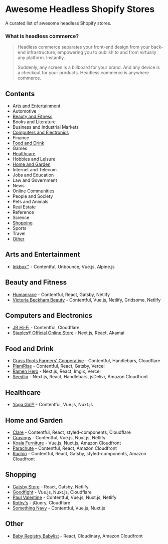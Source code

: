 # Awesome Headless Shopify Stores
A curated list of awesome headless Shopify stores.

### What is headless commerce?

>Headless commerce separates your front-end design from your back-end infrastructure, empowering you to publish to and from virtually any platform. Instantly.
>
>Suddenly, any screen is a billboard for your brand. And any device is a checkout for your products. Headless commerce is anywhere commerce.

## Contents
- [Arts and Entertainment](#arts-and-entertainment)
- Automotive
- [Beauty and Fitness](#beauty-and-fitness)
- Books and Literature
- Business and Industrial Markets
- [Computers and Electronics](#computers-and-electronics)
- Finance
- [Food and Drink](#food-and-drink)
- Games
- [Healthcare](#healthcare)
- Hobbies and Leisure
- [Home and Garden](#home-and-garden)
- Internet and Telecom
- Jobs and Education
- Law and Government
- News
- Online Communities
- People and Society
- Pets and Animals
- Real Estate
- Reference
- Science
- [Shopping](#shopping)
- Sports
- Travel
- [Other](#other)

## Arts and Entertainment
- [Inkbox™](https://inkbox.com/) - Contentful, Unbounce, Vue.js, Alpine.js

## Beauty and Fitness

- [Humanrace](https://www.humanrace.com/) - Contentful, React, Gatsby, Netlify
- [Victoria Beckham Beauty](https://www.victoriabeckhambeauty.com/) - Contentful, Vue.js, Netlify, Gridsome, Netlify

## Computers and Electronics

- [JB Hi-Fi](https://www.jbhifi.com.au/) - Contentful, Cloudflare
- [Staples® Official Online Store](https://www.staples.com/) - Next.js, React, Akamai

## Food and Drink

- [Grass Roots Farmers' Cooperative](https://grassrootscoop.com/) - Contentful, Handlebars, Cloudflare
- [PlantRise](https://plantrise.com/) - Contentful, React, Gatsby, Vercel
- [Ramen Hero](https://ramenhero.com) - Next.js, React, Imgix, Vercel
- [Seedlip](https://www.seedlipdrinks.com/) - Next.js, React, Handlebars, jsDelivr, Amazon Cloudfront


## Healthcare

- [Yoga Girl®](https://www.yogagirl.com/) - Contentful, Vue.js, Nuxt.js

## Home and Garden

- [Clare](https://www.clare.com/) - Contentful, React, styled-components, Cloudflare
- [Cravings](https://cravingsbychrissyteigen.com/) - Contentful, Vue.js, Nuxt.js, Netlify
- [Koala Furniture](https://au.koala.com/) - Vue.js, Nuxt.js, Amazon Cloudfront
- [Parachute](https://www.parachutehome.com/) - Contentful, React, Amazon Cloudfront
- [Rachio](https://rachio.com/) - Contentful, React, Gatsby, styled-components, Amazon Cloudfront

## Shopping

- [Gatsby Store](https://store.gatsbyjs.org/) - React, Gatsby, Netlify
- [Goodfight](https://www.goodfight.shop/) - Vue.js, Nuxt.js, Cloudflare
- [Paul Valentine](https://www.paul-valentine.com/) - Contentful, Vue.js, Nuxt.js, Netlify
- [Rothy's](https://rothys.com/) - jQuery, Cloudflare
- [Something Navy](https://www.somethingnavy.com/) - Contentful, Vue.js, Nuxt.js

## Other

- [Baby Registry Babylist](https://www.babylist.com/) - React, Cloudinary, Amazon Cloudfront
